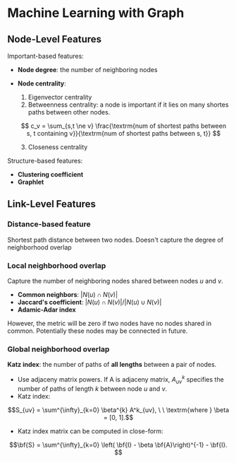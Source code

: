 # Machine Learning with Graph


## Node-Level Features

Important-based features:
* **Node degree**: the number of neighboring nodes
* **Node centrality**: 
     1. Eigenvector centrality
     2. Betweenness centrality: a node is important if it lies on many shortes paths between other nodes.
     
     $$ c_v = \sum_{s,t \ne v} \frac{\textrm{num of shortest paths between s, t containing v}}{\textrm{num of shortest paths between s, t}} $$

     3. Closeness centrality

Structure-based features:
* **Clustering coefficient** 
* **Graphlet**

## Link-Level Features

### Distance-based feature

Shortest path distance between two nodes. Doesn't capture the degree of neighborhood overlap

### Local neighborhood overlap

Capture the number of neighboring nodes shared between nodes $u$ and $v$.
* **Common neighbors**: $|N(u) \cap N(v)|$
* **Jaccard's coefficient**: $|N(u) \cap N(v)|/|N(u) \cup N(v)|$
* **Adamic-Adar index**

However, the metric will be zero if two nodes have no nodes shared in common. Potentially these nodes may be connected in future.

### Global neighborhood overlap

**Katz index**: the number of paths of **all lengths** between a pair of nodes.
* Use adjaceny matrix powers. If A is adjaceny matrix, $A^k_{uv}$ specifies the number of paths of length $k$ between node $u$ and $v$.
* Katz index:

$$S_{uv} = \sum^{\infty}_{k=0} \beta^{k} A^k_{uv}, \ \ \textrm{where } \beta = [0, 1].$$ 

* Katz index matrix can be computed in close-form:

$$\bf{S} = \sum^{\infty}_{k=0} \left( \bf{I} - \beta \bf{A}\right)^{-1} - \bf{I}. $$
